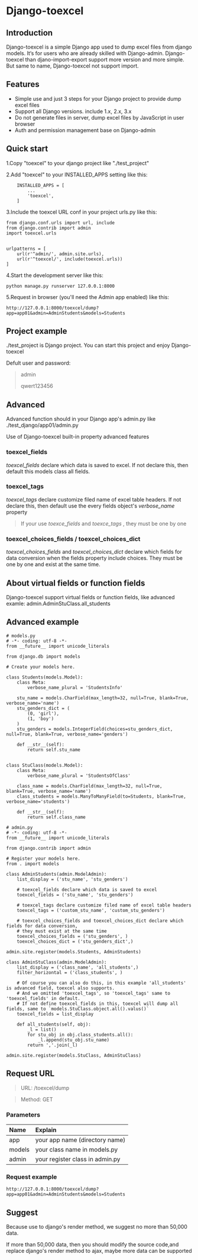 # Django-toexcel

## Introduction

Django-toexcel is a simple Django app used to dump excel files from django models. It‘s for users who are already skilled with Django-admin. Django-toexcel than djano-import-export support more version and  more simple. But same to name, Django-toexcel not support import.

## Features

* Simple use and just 3 steps for your Django project to provide dump excel files
* Support all Django versions. include 1.x, 2.x, 3.x
* Do not generate files in server, dump excel files by JavaScript in user browser
* Auth and permission management base on Django-admin

## Quick start

1.Copy "toexcel" to your django project like "./test\_project"

2.Add "toexcel" to your INSTALLED\_APPS setting like this:

```
    INSTALLED_APPS = [
        ...
        'toexcel',
    ]
```

3.Include the toexcel URL conf in your project urls.py like this:

```
from django.conf.urls import url, include
from django.contrib import admin
import toexcel.urls


urlpatterns = [
    url(r'^admin/', admin.site.urls),
    url(r'^toexcel/', include(toexcel.urls))
]
```
4.Start the development server like this:

```
python manage.py runserver 127.0.0.1:8000
```

5.Request in browser \(you'll need the Admin app enabled\) like this:

```
http://127.0.0.1:8000/toexcel/dump?app=app01&admin=AdminStudents&models=Students
```

## Project example

./test\_project is Django project. You can start this project and enjoy Django-toexcel

Defult user and password:

> admin
>
> qwert123456

## Advanced

Advanced function should in your Django app's admin.py like ./test\_django/app01/admin.py

Use of Django-toexcel built-in property advanced features

### toexcel\_fields

_toexcel\_fields_ declare which data is saved to excel. If not declare this, then default this models class all fields.

### toexcel\_tags

_toexcel\_tags_ declare customize filed name of excel table headers. If not declare this, then default use the every fields object's _verbose\_name_ property

> If your use _toexce\_fields_ and _toexce\_tags_ ,  they must be one by one

### toexcel\_choices\_fields / toexcel\_choices\_dict

_toexcel\_choices\_fields_ and _toexcel\_choices\_dict_ declare which fields for data conversion when the fields property include choices. They must be one by one and exist at the same time.

## About virtual fields or function fields

Django-toexcel support virtual fields or function fields, like advanced examle: admin.AdminStuClass.all\_students

## Advanced example

```
# models.py
# -*- coding: utf-8 -*-
from __future__ import unicode_literals

from django.db import models

# Create your models here.

class Students(models.Model):
    class Meta:
        verbose_name_plural = 'StudentsInfo'

    stu_name = models.CharField(max_length=32, null=True, blank=True, verbose_name='name')
    stu_genders_dict = (
        (0, 'girl'),
        (1, 'boy')
    )
    stu_genders = models.IntegerField(choices=stu_genders_dict, null=True, blank=True, verbose_name='genders')

    def __str__(self):
        return self.stu_name


class StuClass(models.Model):
    class Meta:
        verbose_name_plural = 'StudentsOfClass'

    class_name = models.CharField(max_length=32, null=True, blank=True, verbose_name='name')
    class_students = models.ManyToManyField(to=Students, blank=True, verbose_name='students')

    def __str__(self):
        return self.class_name
```

    # admin.py
    # -*- coding: utf-8 -*-
    from __future__ import unicode_literals

    from django.contrib import admin

    # Register your models here.
    from . import models

    class AdminStudents(admin.ModelAdmin):
        list_display = ('stu_name', 'stu_genders')

        # toexcel_fields declare which data is saved to excel
        toexcel_fields = ('stu_name', 'stu_genders')

        # toexcel_tags declare customize filed name of excel table headers
        toexcel_tags = ('custom_stu_name', 'custom_stu_genders')

        # toexcel_choices_fields and toexcel_choices_dict declare which fields for data conversion,
        # they must exist at the same time
        toexcel_choices_fields = ('stu_genders', )
        toexcel_choices_dict = ('stu_genders_dict',)

    admin.site.register(models.Students, AdminStudents)

    class AdminStuClass(admin.ModelAdmin):
        list_display = ('class_name', 'all_students',)
        filter_horizontal = ('class_students', )

        # Of course you can also do this, in this example 'all_students' is advanced field, toexcel also supports.
        # And we omitted 'toexcel_tags', so 'toexcel_tags' same to 'toexcel_fields' in default.
        # If not define toexcel_fields in this, toexcel will dump all fields, same to `models.StuClass.object.all().valus()`
        toexcel_fields = list_display

        def all_students(self, obj):
            _l = list()
            for stu_obj in obj.class_students.all():
                _l.append(stu_obj.stu_name)
            return ','.join(_l)

    admin.site.register(models.StuClass, AdminStuClass)

## Request URL

> URL: /toexcel/dump

> Method: GET

### Parameters

| **Name** | **Explain** |
| :--- | :--- |
| app | your app name \(directory name\) |
| models | your class name in models.py |
| admin  | your register class in admin.py |

### Request example

```
http://127.0.0.1:8000/toexcel/dump?app=app01&admin=AdminStudents&models=Students
```

## Suggest

Because use to django's render method, we suggest no more than 50,000 data.

If more than 50,000 data, then you should modify the source code,and replace django's render method to ajax, maybe more data can be supported

